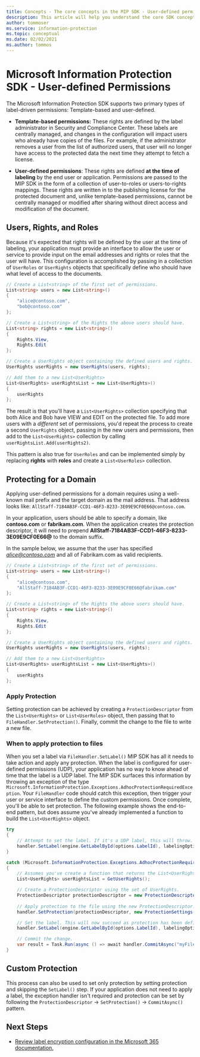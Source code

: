 ```yaml
---
title: Concepts - The core concepts in the MIP SDK - User-defined permissions. 
description: This article will help you understand the core SDK concept called user-defined permissions.
author: tommoser
ms.service: information-protection
ms.topic: conceptual
ms.date: 02/02/2021
ms.author: tommos
---
```


# Microsoft Information Protection SDK - User-defined Permissions

The Microsoft Information Protection SDK supports two primary types of label-driven permissions: Template-based and user-defined.

- **Template-based permissions:** These rights are defined by the label administrator in Security and Compliance Center. These labels are centrally managed, and changes in the configuration will impact users who already have copies of the files. For example, if the administrator removes a user from the list of authorized users, that user will no longer have access to the protected data the next time they attempt to fetch a license.

- **User-defined permissions**: These rights are defined **at the time of labeling** by the end user or application. Permissions are passed to the MIP SDK in the form of a collection of user-to-roles or users-to-rights mappings. These rights are written in to the publishing license for the protected document and, unlike template-based permissions, cannot be centrally managed or modified after sharing without direct access and modification of the document.

## Users, Rights, and Roles

Because it's expected that rights will be defined by the user at the time of labeling, your application must provide an interface to allow the user or service to provide input on the email addresses and rights or roles that the user will have. This configuration is accomplished by passing in a collection of `UserRoles` or `UserRights` objects that specifically define who should have what level of access to the documents.

```csharp
// Create a List<string> of the first set of permissions. 
List<string> users = new List<string>()
{
    "alice@contoso.com",
    "bob@contoso.com"
};

// Create a List<string> of the Rights the above users should have. 
List<string> rights = new List<string>()
{
    Rights.View,
    Rights.Edit                
};

// Create a UserRights object containing the defined users and rights.
UserRights userRights = new UserRights(users, rights);

// Add them to a new List<UserRights>
List<UserRights> userRightsList = new List<UserRights>()
{
    userRights
};
```

The result is that you'll have a `List<UserRights>` collection specifying that both Alice and Bob have VIEW and EDIT on the protected file. To add more users with a *different* set of permissions, you'd repeat the process to create a second `UserRights` object, passing in the new users and permissions, then add to the `List<UserRights>` collection by calling `userRightsList.Add(userRights2)`.

This pattern is also true for `UserRoles` and can be implemented simply by replacing **rights** with **roles** and create a `List<UserRoles>` collection.

## Protecting for a Domain

Applying user-defined permissions for a domain requires using a well-known mail prefix and the target domain as the mail address. That address looks like: `AllStaff-7184AB3F-CCD1-46F3-8233-3E09E9CF0E66@contoso.com`.

In your application, users should be able to specify a domain, like **contoso.com** or **fabrikam.com**. When the application creates the protection descriptor, it will need to prepend **AllStaff-7184AB3F-CCD1-46F3-8233-3E09E9CF0E66@** to the domain suffix. 

In the sample below, we assume that the user has specified *alice@contoso.com* and all of Fabrikam.com as valid recipients. 

```csharp
// Create a List<string> of the first set of permissions. 
List<string> users = new List<string>()
{
    "alice@contoso.com",
    "AllStaff-7184AB3F-CCD1-46F3-8233-3E09E9CF0E66@fabrikam.com"
};

// Create a List<string> of the Rights the above users should have. 
List<string> rights = new List<string>()
{
    Rights.View,
    Rights.Edit                
};

// Create a UserRights object containing the defined users and rights.
UserRights userRights = new UserRights(users, rights);

// Add them to a new List<UserRights>
List<UserRights> userRightsList = new List<UserRights>()
{
    userRights
};
```

### Apply Protection

Setting protection can be achieved by creating a `ProtectionDescriptor` from the `List<UserRights>` or `List<UserRoles>` object, then passing that to `FileHandler.SetProtection()`. Finally, commit the change to the file to write a new file. 

### When to apply protection to files

When you set a label via `FileHandler.SetLabel()` MIP SDK has all it needs to take action and apply any protection. When the label is configured for user-defined permissions (UDP), your application has no way to know ahead of time that the label is a UDP label. The MIP SDK surfaces this information by throwing an exception of the type `Microsoft.InformationProtection.Exceptions.AdhocProtectionRequiredException`. Your `FileHandler` code should catch this exception, then trigger your user or service interface to define the custom permissions. Once complete, you'll be able to set protection. The following example shows the end-to-end pattern, but does assume you've already implemented a function to build the `List<UserRights>` object.

```csharp
try
{
    // Attempt to set the label. If it's a UDP label, this will throw. 
    handler.SetLabel(engine.GetLabelById(options.LabelId), labelingOptions, new ProtectionSettings());
}

catch (Microsoft.InformationProtection.Exceptions.AdhocProtectionRequiredException)
{
    // Assumes you've create a function that returns the List<UserRights> as previously detailed. 
    List<UserRights> userRightsList = GetUserRights();

    // Create a ProtectionDescriptor using the set of UserRights.
    ProtectionDescriptor protectionDescriptor = new ProtectionDescriptor(userRightsList);
    
    // Apply protection to the file using the new ProtectionDescriptor. 
    handler.SetProtection(protectionDescriptor, new ProtectionSettings());

    // Set the label. This will now succeed as protection has been defined. 
    handler.SetLabel(engine.GetLabelById(options.LabelId), labelingOptions, new ProtectionSettings());

    // Commit the change. 
    var result = Task.Run(async () => await handler.CommitAsync("myFileOutput.xlsx")).Result;
}
```

## Custom Protection

This process can also be used to set only protection by setting protection and skipping the `SetLabel()` step. If your application does not need to apply a label, the exception handler isn't required and protection can be set by following the `ProtectionDescriptor` -> `SetProtection()` -> `CommitAsync()` pattern.

## Next Steps

- [Review label encryption configuration in the Microsoft 365 documentation.](/microsoft-365/compliance/encryption-sensitivity-labels?view=o365-worldwide&preserve-view=true#understand-how-the-encryption-works)